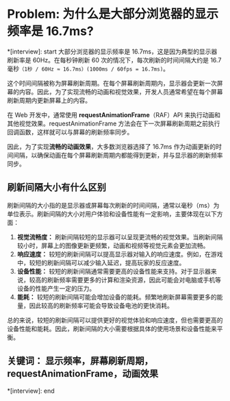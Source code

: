 # Problem: 为什么是大部分浏览器的显示频率是 16.7ms?

*[interview]: start
大部分浏览器的显示频率是 16.7ms，这是因为典型的显示器刷新率是 60Hz。在每秒钟刷新 60 次的情况下，每次刷新的时间间隔大约是 16.7 毫秒`（1秒 / 60Hz ≈ 16.7ms）(1000ms / 60fps = 16.7ms)`。

这个时间间隔被称为屏幕刷新周期。在每个屏幕刷新周期内，显示器会更新一次屏幕的内容。因此，为了实现流畅的动画和视觉效果，开发人员通常希望在每个屏幕刷新周期内更新屏幕上的内容。

在 Web 开发中，通常使用 **requestAnimationFrame**（RAF）API 来执行动画和其他视觉效果。requestAnimationFrame 方法会在下一次屏幕刷新周期之前执行回调函数，这样就可以与屏幕的刷新频率同步。

因此，为了实现**流畅的动画效果**，大多数浏览器选择了 16.7ms 作为动画更新的时间间隔，以确保动画在每个屏幕刷新周期内都能得到更新，并与显示器的刷新频率同步。

## 刷新间隔大小有什么区别
刷新间隔的大小指的是显示器或屏幕每次刷新的时间间隔，通常以毫秒（ms）为单位表示。刷新间隔的大小对用户体验和设备性能有一定影响，主要体现在以下方面：

1. **视觉流畅度：** 刷新间隔较短的显示器可以呈现更流畅的视觉效果。当刷新间隔较小时，屏幕上的图像更新更频繁，动画和视频等视觉元素会更加流畅。
2. **响应速度：** 较短的刷新间隔可以提高显示器对输入的响应速度。例如，在游戏中，较短的刷新间隔可以减少输入延迟，提高玩家的反应速度。
3. **设备性能：** 较短的刷新间隔通常需要更高的设备性能来支持。对于显示器来说，较高的刷新频率需要更多的计算和渲染资源，因此可能会对电脑或手机等设备的性能产生一定的压力。
4. **能耗：** 较短的刷新间隔可能会增加设备的能耗。频繁地刷新屏幕需要更多的能量，因此较高的刷新频率可能会导致设备电池的更快消耗。

总的来说，较短的刷新间隔可以提供更好的视觉体验和响应速度，但也需要更高的设备性能和能耗。因此，刷新间隔的大小需要根据具体的使用场景和设备性能来平衡。
## 关键词： 显示频率，屏幕刷新周期， requestAnimationFrame，动画效果
*[interview]: end
